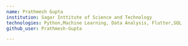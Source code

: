 ```yaml
---
name: Prathmesh Gupta
institution: Sagar Inttitute of Science and Technology
technologies: Python,Machine Learning, Data Analysis, Flutter,SQL
github_user: Prathmesh-Gupta

---
```


